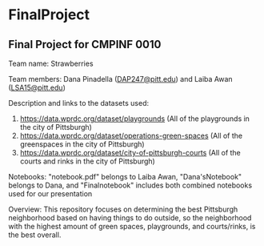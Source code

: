 # FinalProject

Final Project for CMPINF 0010
-
Team name: Strawberries

Team members: Dana Pinadella (DAP247@pitt.edu) and Laiba Awan (LSA15@pitt.edu)

Description and links to the datasets used:
1) https://data.wprdc.org/dataset/playgrounds (All of the playgrounds in the city of Pittsburgh)
2) https://data.wprdc.org/dataset/operations-green-spaces  (All of the greenspaces in the city of Pittsburgh)
3) https://data.wprdc.org/dataset/city-of-pittsburgh-courts (All of the courts and rinks in the city of Pittsburgh)

Notebooks: "notebook.pdf" belongs to Laiba Awan, "Dana'sNotebook" belongs to Dana, and "Finalnotebook" includes both combined notebooks used for our presentation

Overview: This repository focuses on determining the best Pittsburgh neighborhood based on having things to do outside, so the neighborhood with the highest amount of green spaces, playgrounds, and courts/rinks, is the best overall. 
